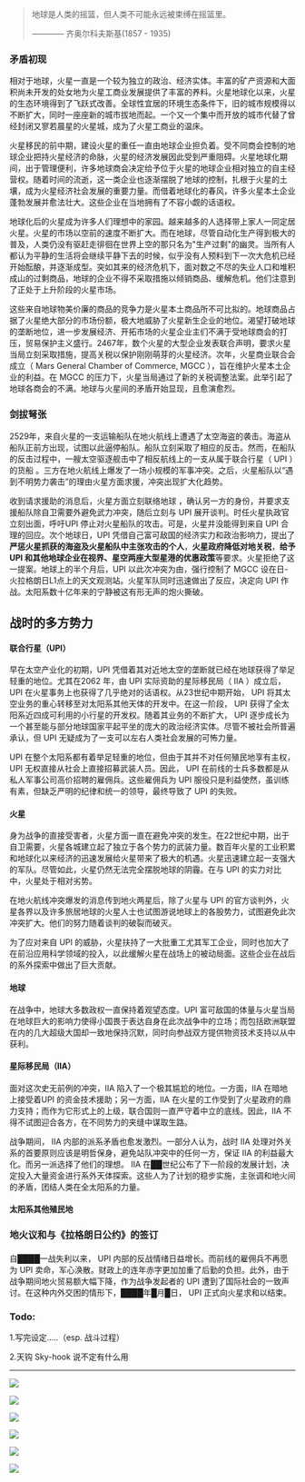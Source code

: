 > 地球是人类的摇篮，但人类不可能永远被束缚在摇篮里。
>
> ———— 齐奥尔科夫斯基(1857 - 1935)

### 矛盾初现

相对于地球，火星一直是一个较为独立的政治、经济实体。丰富的矿产资源和大面积尚未开发的处女地为火星工商业发展提供了丰富的养料。火星地球化以来，火星的生态环境得到了飞跃式改善。全球性宜居的环境生态条件下，旧的城市规模得以不断扩大，同时一座座新的城市拔地而起。一个又一个集中而开放的城市代替了曾经封闭又寥若晨星的火星城，成为了火星工商业的温床。

火星移民的前中期，建设火星的重任一直由地球企业担负着。受不同商会控制的地球企业把持火星经济的命脉，火星的经济发展因此受到严重阻碍。火星地球化期间，出于管理便利，许多地球商会决定给予位于火星的地球企业相对独立的自主经营权。随着时间的流逝，这一类企业也逐渐摆脱了地球的控制，扎根于火星的土壤，成为火星经济社会发展的重要力量。而借着地球化的春风，许多火星本土企业蓬勃发展并愈法壮大。这些企业在当地拥有了不容小觑的话语权。

地球化后的火星成为许多人们理想中的家园。越来越多的人选择带上家人一同定居火星。火星的市场以空前的速度不断扩大。而在地球，尽管自动化生产得到极大的普及，人类仍没有驱赶走徘徊在世界上空的那只名为"生产过剩"的幽灵。当所有人都认为平静的生活将会继续平静下去的时候，似乎没有人预料到下一次大危机已经开始酝酿，并逐渐成型。突如其来的经济危机下，面对数之不尽的失业人口和堆积成山的过剩商品，地球的企业不得不采取措施以倾销商品、缓解危机。他们注意到了正处于上升阶段的火星市场。

这些来自地球物美价廉的商品的竞争力是火星本土商品所不可比拟的。地球商品占据了火星绝大部分的市场份额，极大地威胁了火星新生企业的地位。渴望打破地球的垄断地位，进一步发展经济、开拓市场的火星企业主们不满于受地球商会的打压，贸易保护主义盛行。2467年，数个火星的大型企业发表联合声明，要求火星当局立刻采取措施，提高关税以保护刚刚萌芽的火星经济。次年，火星商业联合会成立（ Mars General Chamber of Commerce, MGCC ），旨在维护火星本土企业的利益。在 MGCC 的压力下，火星当局通过了新的关税调整法案。此举引起了地球各商会的不满。地球与火星间的矛盾开始显现，且愈演愈烈。

### 剑拔弩张

2529年，来自火星的一支运输船队在地火航线上遭遇了太空海盗的袭击。海盗从船队正前方出现，试图以此逼停船队。船队立刻采取了相应的反击。然而，在船队的反击过程中，一艘太空驱逐舰击中了相反航线上的一支从属于联合行星（ UPI ）的货船 。三方在地火航线上爆发了一场小规模的军事冲突。之后，火星船队以“遇到不明势力袭击”的理由火星方面求援，冲突出现扩大化趋势。

收到请求援助的消息后，火星方面立刻联络地球 ，确认另一方的身份，并要求支援船队除自卫需要外避免武力冲突，随后立刻与 UPI 展开谈判。时任火星执政官立刻出面，呼吁UPI 停止对火星船队的攻击。可是，火星并没能得到来自 UPI 合理的回应。次个地球日，UPI 凭借自己富可敌国的经济实力和政治影响力，提出了**严惩火星抓获的海盗及火星船队中主张攻击的个人**，**火星政府降低对地关税**，**给予UPI 和其他地球企业在视界、星空两座大型星港的优惠政策**等要求。火星拒绝了这一提案。地球上的半个月后，UPI 以此次冲突为由，强行控制了 MGCC 设在日-火拉格朗日L1点上的天文观测站。火星军队同时迅速做出了反应，决定向 UPI 作战。太阳系数十亿年来的宁静被这有形无声的炮火撕破。

## 战时的多方势力

#### 联合行星（UPI）

早在太空产业化的初期，UPI 凭借着其对近地太空的垄断就已经在地球获得了举足轻重的地位。尤其在2062 年，由 UPI 实际资助的星际移民局（ IIA ）成立后， UPI 在火星事务上也获得了几乎绝对的话语权。从23世纪中期开始， UPI 将其太空业务的重心转移至对太阳系其他天体的开发中。在这一阶段， UPI 获得了全太阳系近四成可利用的小行星的开发权。随着其业务的不断扩大， UPI 逐步成长为一个甚至能与部分地球国家平起平坐的庞大的政治经济实体。尽管不被社会所普遍承认，但 UPI 无疑成为了一支可以左右人类社会发展的可怖力量。

UPI 在整个太阳系都有着举足轻重的地位，但由于其并不对任何殖民地享有主权，UPI 无权直接从社会上直接招募武装人员。因此， UPI 在前线的士兵多数都是从私人军事公司高价招聘的雇佣兵。这些雇佣兵为 UPI 服役只是利益使然，虽训练有素，但缺乏严明的纪律和统一的领导，最终导致了 UPI 的失败。

#### 火星

身为战争的直接受害者，火星方面一直在避免冲突的发生。在22世纪中期，出于自卫需要，火星各城建立起了独立于各个势力的武装力量。数百年火星的工业积累和地球化以来经济的迅速发展给火星带来了极大的机遇。火星迅速建立起一支强大的军队。尽管如此，火星仍然无法完全摆脱地球的阴霾。在与 UPI 的实力对比中，火星处于相对劣势。

在地火航线冲突爆发的消息传到地火两星后，除了火星与 UPI 的官方谈判外，火星各界以及许多旅居地球的火星人士也试图游说地球上的各股势力，试图避免此次冲突扩大。他们的努力随着谈判的破裂而破灭。

为了应对来自 UPI 的威胁，火星扶持了一大批重工尤其军工企业，同时也加大了在前沿应用科学领域的投入，以此缓解火星在战场上的被动局面。这些企业在战后的系外探索中做出了巨大贡献。

#### 地球

在战争中，地球大多数政权一直保持着观望态度。UPI 富可敌国的体量与火星当局在地球巨大的影响力使得小国畏于表达自身在此次战争中的立场；而包括欧洲联盟在内的几大超级大国却一致地保持沉默，同时向参战双方提供物资技术支持以从中获利。

#### 星际移民局（IIA）

面对这次史无前例的冲突，IIA 陷入了一个极其尴尬的地位。一方面，IIA 在暗地上接受着UPI 的资金技术援助；另一方面，IIA 在火星的工作受到了火星政府的鼎力支持；而作为它形式上的上级，联合国则一直严守着中立的底线。因此，IIA 不得不试图迎合各方，在不同势力的夹缝中谋取生路。

战争期间， IIA 内部的派系矛盾也愈发激烈。一部分人认为，战时 IIA 处理对外关系的首要原则应该是明哲保身，避免站队冲突中的任何一方，保证 IIA 的利益最大化。而另一派选择了他们的理想。 IIA 在██世纪公布了下一阶段的发展计划，决定投入大量资金进行系外天体探索。这些人为了计划的稳步实施，主张调和地火间的矛盾，团结人类在全太阳系的力量。

#### 太阳系其他殖民地

### 地火议和与《拉格朗日公约》的签订

####

自████一战失利以来， UPI 内部的反战情绪日益增长。而前线的雇佣兵不再愿为 UPI 卖命，军心涣散。财政上的连年赤字更加加重了后勤的负担。此外，由于战争期间地火贸易额大幅下降，作为战争发起者的 UPI 遭到了国际社会的一致声讨。在这种内外交困的情形下，████年█月█日， UPI 正式向火星求和以结束。

### Todo:

1\.写完设定.....（esp. 战斗过程）

2\.天钩 Sky-hook 说不定有什么用

---

![](/images/img-0275.png)

![](/images/img-0276.png)

![](/images/img-0277.png)

![](/images/img-0279.png)

![](/images/img-0280.png)

![](/images/img-0281.png)